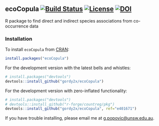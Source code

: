## ecoCopula [![Build Status](https://app.travis-ci.com/gordy2x/ecoCopula.svg)](https://app.travis-ci.com/gordy2x/ecoCopula) [![License](http://img.shields.io/badge/license-LGPL%20%28%3E=%202.1%29-brightgreen.svg?style=flat)](http://www.gnu.org/licenses/gpl-2.0.html) [![DOI](https://zenodo.org/badge/139233335.svg)](https://zenodo.org/badge/latestdoi/139233335)

R package to find direct and indirect species associations from co-occurrence data

### Installation

To install `ecoCopula` from [CRAN](https://CRAN.R-project.org/package=ecoCopula):
```r
install.packages("ecoCopula")
```

For the development version with the latest bells and whistles:
```r
# install.packages("devtools")
devtools::install_github("gordy2x/ecoCopula")
```

For the development version with zero-inflated functionality:
```r
# install.packages("devtools")
# devtools::install_github("r-forge/countreg/pkg")
devtools::install_github("gordy2x/ecoCopula", ref="e401671")
```

If you have trouble installing, please email me at [g.popovic@unsw.edu.au](mailto:g.popovic@unsw.edu.au).
